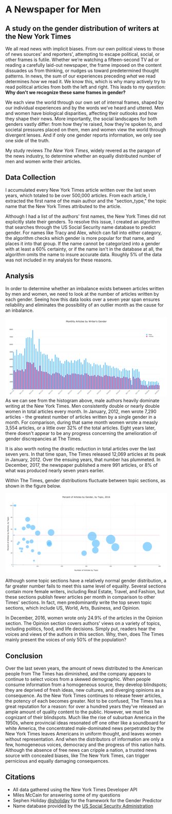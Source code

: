 # A Newspaper for Men
## A study on the gender distribution of writers at the New York Times

We all read news with implicit biases. From our own political views to those of news sources' and reporters', attempting to escape political, social, or other frames is futile. Whether we’re watching a fifteen-second TV ad or reading a carefully laid-out newspaper, the frame imposed on the content dissuades us from thinking, or nudges us toward predetermined thought patterns. In news, the sum of our experiences preceding *what* we read determines *how* we read it. We know this, which is why many actively try to read political articles from both the left and right. This leads to my question: **Why don't we recognize these same frames in gender?**

We each view the world through our own set of internal frames, shaped by our individual experiences and by the words we’ve heard and uttered. Men and women have biological disparities, affecting their outlooks and how they shape their news. More importantly, the social landscapes for both genders vastly differ: from how they're raised, how they're spoken to, and societal pressures placed on them, men and women view the world through divergent lenses. And if only one gender reports information, we only see one side of the truth.

My study reviews *The New York Times*, widely revered as the paragon of the news industry, to determine whether an equally distributed number of men and women write their articles.


## Data Collection

I accumulated every New York Times article written over the last seven years, which totaled to be over 500,000 articles. From each article, I extracted the first name of the main author and the "section_type," the topic name that the New York Times attributed to the article.

Although I had a list of the authors' first names, the New York Times did not explicitly state their genders. To resolve this issue, I created an algorithm that searches through the US Social Security name database to predict gender. For names like Tracy and Alex, which can fall into either category, the algorithm checks which gender is more popular for that name, and places it into that group. If the name cannot be categorized into a gender with at least a 60% certainty, or if the name isn't in the database at all, the algorithm omits the name to insure accurate data. Roughly 5% of the data was not included in my analysis for these reasons.

## Analysis

In order to determine whether an imbalance exists between articles written by men and women, we need to look at the number of articles written by each gender. Seeing how this data looks over a seven year span ensures reliability and eliminates the possibility of an outlier month as the cause for an inbalance.

![](figures/histogram-2011-to-2018.png)
As we can see from the histogram above, male authors heavily dominate writing at the New York Times. Men consistently double or nearly double women in total articles every month. In January, 2012, men wrote 7,290 articles - the greatest number of articles written by a single gender in a month. For comparison, during that same month women wrote a measly 3,554 articles, or a little over 32% of the total articles. Eight years later, there doesn't appear to be any progress concerning the amelioration of gender discrepancies at The Times.

It is also worth noting the drastic reduction in total articles over the last seven yers. In that time span, The Times released 12,069 articles at its peak in January, 2012. Over the ensuing years, that number has plummeted. In December, 2017, the newspaper published a mere 991 articles, or 8% of what was produced nearly seven years earlier.

Within The Times, gender distributions fluctuate between topic sections, as shown in the figure below.

![](figures/bubble-chart-topics1.png)

Although some topic sections have a relatively normal gender distribution, a far greater number fails to meet this same level of equality. Several sections contain more female writers, including Real Estate, Travel, and Fashion, but these sections publish fewer articles per month in comparison to other Times' sections. In fact, men predominantly write the top seven topic sections, which include US, World, Arts, Business, and Opinion.

In December, 2016, women wrote only 24.9% of the articles in the Opinion section. The Opinion section covers authors' views on a variety of topics, including politics, food, and life decisions. Simply put, readers hear the voices and views of the authors in this section. Why, then, does The Times mainly present the voices of only 50% of the population?

## Conclusion

Over the last seven years, the amount of news distributed to the American people from The Times has diminished, and the company appears to continue to select voices from a skewed demographic. When people consume information from a homogeneous source, they develop blindspots; they are deprived of fresh ideas, new cultures, and diverging opinions as a consequence. As the New York Times continues to release fewer articles, the potency of each becomes greater. Not to be confused, The Times has a great reputation for a reason: for over a hundred years they've released an ample amount of quality content to the public. However, we must be cognizant of their blindspots. Much like the rise of suburban America in the 1950s, where provincial ideas resonated off one other like a soundboard for white America, the concentrated male-dominated news perpetrated by the New York Times leaves Americans in uniform thought, and leaves women without representation. And when the distributors of information are only a few, homogeneous voices, democracy and the progress of this nation halts. Although the absence of free news can cripple a nation, a trusted news source with concealed biases, like The New York Times, can trigger pernicious and equally damaging consequences.


## Citations

 - All data gathered using the New York Times Developer API
 - Miles McCain for answering some of my questions
 - Sephen Holiday [@sholiday](https://github.com/sholiday) for the framework for the Gender Predictor
 - Name database provided by the [US Social Security Administration](https://www.ssa.gov/oact/babynames/limits.html)
